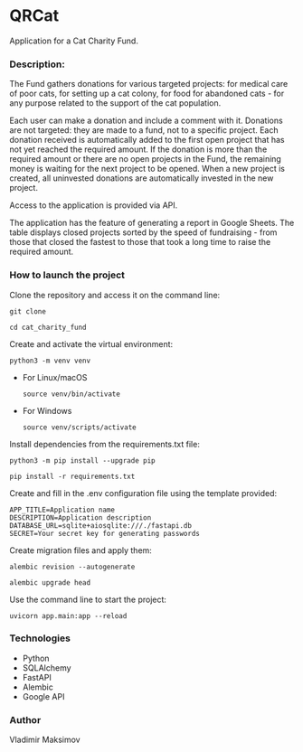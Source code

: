 # QRCat

Application for a Cat Charity Fund. 

### Description:

The Fund gathers donations for various targeted projects: for medical care of poor cats, for setting up a cat colony, for food for abandoned cats - for any purpose related to the support of the cat population.

Each user can make a donation and include a comment with it. Donations are not targeted: they are made to a fund, not to a specific project. Each donation received is automatically added to the first open project that has not yet reached the required amount. If the donation is more than the required amount or there are no open projects in the Fund, the remaining money is waiting for the next project to be opened. When a new project is created, all uninvested donations are automatically invested in the new project.

Access to the application is provided via API.

The application has the feature of generating a report in Google Sheets. The table displays closed projects sorted by the speed of fundraising - from those that closed the fastest to those that took a long time to raise the required amount.


### How to launch the project

Clone the repository and access it on the command line:

```
git clone 
```

```
cd cat_charity_fund
```

Create and activate the virtual environment:

```
python3 -m venv venv
```

* For Linux/macOS

    ```
    source venv/bin/activate
    ```

* For Windows

    ```
    source venv/scripts/activate
    ```

Install dependencies from the requirements.txt file:

```
python3 -m pip install --upgrade pip
```

```
pip install -r requirements.txt
```

Create and fill in the .env configuration file using the template provided:  
```  
APP_TITLE=Application name
DESCRIPTION=Application description
DATABASE_URL=sqlite+aiosqlite:///./fastapi.db
SECRET=Your secret key for generating passwords
```  

Create migration files and apply them:  
```  
alembic revision --autogenerate
```
```  
alembic upgrade head
```  

Use the command line to start the project:  
```  
uvicorn app.main:app --reload 
```  

### Technologies

- Python
- SQLAlchemy
- FastAPI
- Alembic
- Google API

### Author
Vladimir Maksimov
